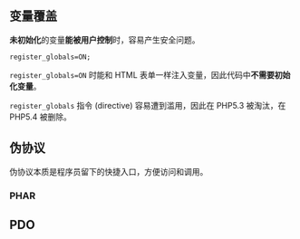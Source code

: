 ## 变量覆盖

**未初始化**的变量**能被用户控制**时，容易产生安全问题。

```
register_globals=ON;
```

`register_globals=ON` 时能和 HTML 表单一样注入变量，因此代码中**不需要初始化变量**。

`register_globals` 指令 (directive) 容易遭到滥用，因此在 PHP5.3 被淘汰，在 PHP5.4 被删除。

## 伪协议

伪协议本质是程序员留下的快捷入口，方便访问和调用。

### PHAR



## PDO

